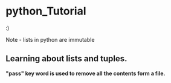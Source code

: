 # python_Tutorial
:)

Note - lists in python are immutable

<h2>Learning about lists and tuples.</h2>

**"pass" key word is used to remove all the contents form a file.**